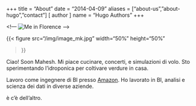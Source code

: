 +++
title = “About”
date = “2014-04-09”
aliases = [“about-us”,”about-hugo”,”contact”]
[ author ]
  name = “Hugo Authors”
+++

<!— ![Me in Florence](/img/gelato.jpg) —>

{{< figure src=“/img/image_mk.jpg” 
    width=“50%” height=“50%” 
>}}


Ciao! Soon Mahesh. Mi piace cucinare, concerti, e simulazioni di volo. Sto sperimentando l’idroponica per coltivare verdure in casa. 

Lavoro come ingegnere di BI presso [Amazon](https://amazon.com). Ho lavorato in BI, analisi e scienza dei dati in diverse aziende.

è c’è dell’altro.